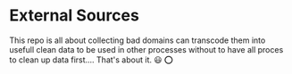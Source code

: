 # External Sources

This repo is all about collecting bad domains can transcode them into usefull
clean data to be used in other processes without to have all proces to clean up 
data first.... That's about it. :smiley: :o: